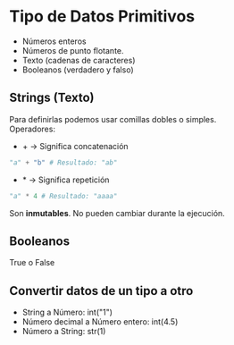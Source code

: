 # Tipo de Datos Primitivos

* Números enteros
* Números de punto flotante.
* Texto (cadenas de caracteres)
* Booleanos (verdadero y falso)

## Strings (Texto)

Para definirlas podemos usar comillas dobles o simples.   
Operadores:
* \+ -> Significa concatenación
```python
"a" + "b" # Resultado: "ab"
```
* \* -> Significa repetición
```python
"a" * 4 # Resultado: "aaaa"
```

Son **inmutables**. No pueden cambiar durante la ejecución.

## Booleanos

True o False

## Convertir datos de un tipo a otro

* String a Número: int("1")
* Número decimal a Número entero: int(4.5)
* Número a String: str(1)